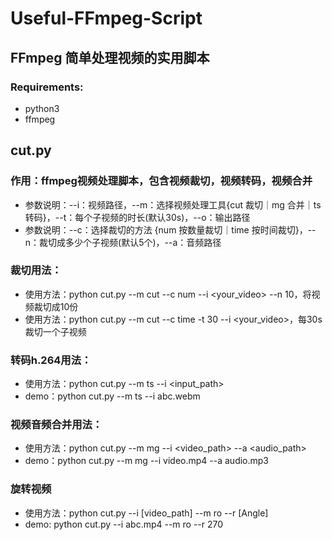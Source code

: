# Useful-FFmpeg-Script
## FFmpeg 简单处理视频的实用脚本   

### Requirements:
* python3
* ffmpeg

## cut.py

### 作用：ffmpeg视频处理脚本，包含视频裁切，视频转码，视频合并
* 参数说明：--i：视频路径，--m：选择视频处理工具{cut 裁切｜mg 合并｜ts 转码}，--t：每个子视频的时长(默认30s)，--o：输出路径
* 参数说明：--c：选择裁切的方法 {num 按数量裁切｜time 按时间裁切}，--n：裁切成多少个子视频(默认5个)，--a：音频路径

### 裁切用法：
* 使用方法：python cut.py --m cut --c num --i <your_video> --n 10，将视频裁切成10份
* 使用方法：python cut.py --m cut --c time -t 30 --i <your_video>，每30s裁切一个子视频

### 转码h.264用法：
* 使用方法：python cut.py --m ts --i <input_path>
* demo：python cut.py --m ts --i abc.webm

### 视频音频合并用法：
* 使用方法：python cut.py --m mg --i <video_path> --a <audio_path>
* demo：python cut.py --m mg --i video.mp4 --a audio.mp3

### 旋转视频
* 使用方法：python cut.py --i [video_path] --m ro --r [Angle]
* demo: python cut.py --i abc.mp4 --m ro --r 270




